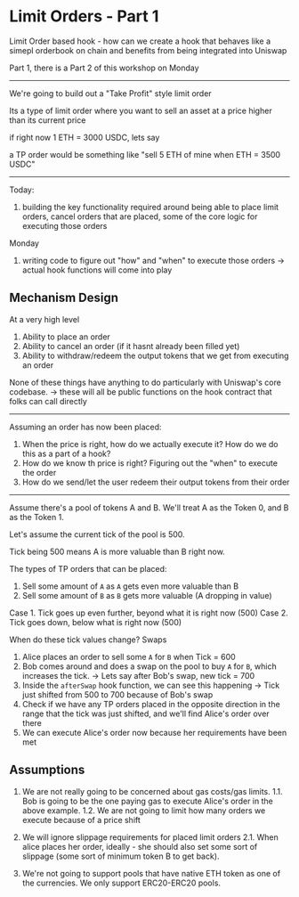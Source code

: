 # Limit Orders - Part 1

Limit Order based hook - how can we create a hook that behaves like a simepl orderbook on chain
and benefits from being integrated into Uniswap

Part 1, there is a Part 2 of this workshop on Monday

---

We're going to build out a "Take Profit" style limit order

Its a type of limit order where you want to sell an asset at a price higher than its current price

if right now 1 ETH = 3000 USDC, lets say

a TP order would be something like "sell 5 ETH of mine when ETH = 3500 USDC"

---

Today:

1. building the key functionality required around being able to place limit orders, cancel orders that are placed, some of the core logic for executing those orders

Monday

1. writing code to figure out "how" and "when" to execute those orders
   -> actual hook functions will come into play

## Mechanism Design

At a very high level

1. Ability to place an order
2. Ability to cancel an order (if it hasnt already been filled yet)
3. Ability to withdraw/redeem the output tokens that we get from executing an order

None of these things have anything to do particularly with Uniswap's core codebase.
-> these will all be public functions on the hook contract that folks can call directly

---

Assuming an order has now been placed:

1. When the price is right, how do we actually execute it? How do we do this as a part of a hook?
2. How do we know th price is right? Figuring out the "when" to execute the order
3. How do we send/let the user redeem their output tokens from their order

---

Assume there's a pool of tokens A and B. We'll treat A as the Token 0, and B as the Token 1.

Let's assume the current tick of the pool is 500.

Tick being 500 means A is more valuable than B right now.

The types of TP orders that can be placed:

1. Sell some amount of `A` as `A` gets even more valuable than B
2. Sell some amount of `B` as `B` gets more valuable (A dropping in value)

Case 1. Tick goes up even further, beyond what it is right now (500)
Case 2. Tick goes down, below what is right now (500)

When do these tick values change? Swaps

1. Alice places an order to sell some `A` for `B` when Tick = 600
2. Bob comes around and does a swap on the pool to buy `A` for `B`, which increases the tick.
   -> Lets say after Bob's swap, new tick = 700
3. Inside the `afterSwap` hook function, we can see this happening
   -> Tick just shifted from 500 to 700 because of Bob's swap
4. Check if we have any TP orders placed in the opposite direction in the range that the tick was just shifted, and we'll find Alice's order over there
5. We can execute Alice's order now because her requirements have been met

## Assumptions

1. We are not really going to be concerned about gas costs/gas limits.
   1.1. Bob is going to be the one paying gas to execute Alice's order in the above example.
   1.2. We are not going to limit how many orders we execute because of a price shift

2. We will ignore slippage requirements for placed limit orders
   2.1. When alice places her order, ideally - she should also set some sort of slippage (some sort of minimum token B to get back).

3. We're not going to support pools that have native ETH token as one of the currencies. We only support ERC20-ERC20 pools.
